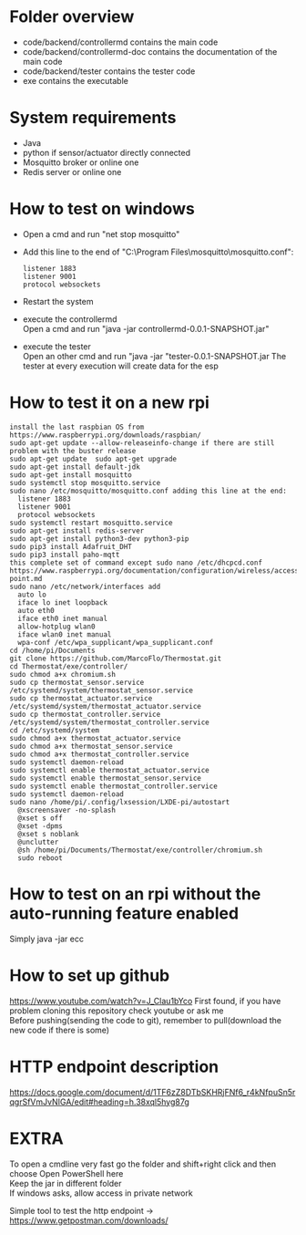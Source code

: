 # Folder overview
  - code/backend/controllermd contains the main code
  - code/backend/controllermd-doc contains the documentation of the main code
  - code/backend/tester contains the tester code
  - exe contains the executable

# System requirements
- Java
- python if sensor/actuator directly connected
- Mosquitto broker or online one 
- Redis server or online one

# How to test on windows
- Open a cmd and run "net stop mosquitto"
- Add this line to the end of "C:\Program Files\mosquitto\mosquitto.conf":  

      listener 1883
      listener 9001
      protocol websockets
- Restart the system
- execute the controllermd  
    Open a cmd and run "java -jar controllermd-0.0.1-SNAPSHOT.jar" 
  
- execute the tester   
    Open an other cmd and run "java -jar "tester-0.0.1-SNAPSHOT.jar
    The tester at every execution will create data for the esp
      
      
# How to test it on a new rpi
```
install the last raspbian OS from https://www.raspberrypi.org/downloads/raspbian/
sudo apt-get update --allow-releaseinfo-change if there are still problem with the buster release
sudo apt-get update  sudo apt-get upgrade
sudo apt-get install default-jdk
sudo apt-get install mosquitto
sudo systemctl stop mosquitto.service
sudo nano /etc/mosquitto/mosquitto.conf adding this line at the end:
  listener 1883
  listener 9001
  protocol websockets
sudo systemctl restart mosquitto.service
sudo apt-get install redis-server
sudo apt-get install python3-dev python3-pip
sudo pip3 install Adafruit_DHT
sudo pip3 install paho-mqtt
this complete set of command except sudo nano /etc/dhcpcd.conf https://www.raspberrypi.org/documentation/configuration/wireless/access-point.md
sudo nano /etc/network/interfaces add 
  auto lo
  iface lo inet loopback
  auto eth0
  iface eth0 inet manual
  allow-hotplug wlan0
  iface wlan0 inet manual
  wpa-conf /etc/wpa_supplicant/wpa_supplicant.conf
cd /home/pi/Documents
git clone https://github.com/MarcoFlo/Thermostat.git
cd Thermostat/exe/controller/
sudo chmod a+x chromium.sh
sudo cp thermostat_sensor.service /etc/systemd/system/thermostat_sensor.service
sudo cp thermostat_actuator.service /etc/systemd/system/thermostat_actuator.service
sudo cp thermostat_controller.service /etc/systemd/system/thermostat_controller.service
cd /etc/systemd/system
sudo chmod a+x thermostat_actuator.service
sudo chmod a+x thermostat_sensor.service
sudo chmod a+x thermostat_controller.service
sudo systemctl daemon-reload
sudo systemctl enable thermostat_actuator.service
sudo systemctl enable thermostat_sensor.service
sudo systemctl enable thermostat_controller.service
sudo systemctl daemon-reload
sudo nano /home/pi/.config/lxsession/LXDE-pi/autostart
  @xscreensaver -no-splash
  @xset s off
  @xset -dpms
  @xset s noblank
  @unclutter
  @sh /home/pi/Documents/Thermostat/exe/controller/chromium.sh
  sudo reboot
```
# How to test on an rpi without the auto-running feature enabled 
Simply java -jar ecc

# How to set up github
https://www.youtube.com/watch?v=J_Clau1bYco
First found, if you have problem cloning this repository check youtube or ask me   
Before pushing(sending the code to git), remember to pull(download the new code if there is some)

# HTTP endpoint description
https://docs.google.com/document/d/1TF6zZ8DTbSKHRjFNf6_r4kNfpuSn5rqgrSfVmJvNIGA/edit#heading=h.38xql5hyg87g

# EXTRA
To open a cmdline very fast go the folder and shift+right click and then choose Open PowerShell here  
Keep the jar in different folder  
If windows asks, allow access in private network  

Simple tool to test the http endpoint -> https://www.getpostman.com/downloads/
